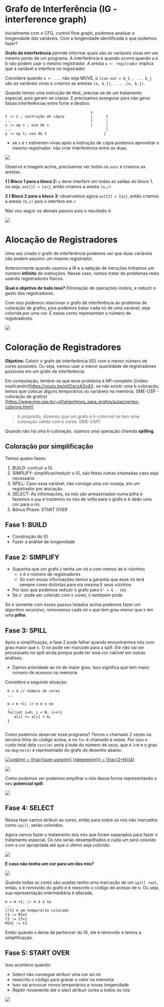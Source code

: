 

# Grafo de Interferência (IG - interference graph)

Inicialmente com o CFG, control flow graph, podemos analisar a longevidade das variáveis. Com a longevidade identificada o que podemos fazer?

**Grafo de interferência** permite informar quais são as variáveis vivas em um mesmo ponto de um programa. A interferência é quando ocorre quando a e b não podem usar o mesmo registrador. A aresta `a <- regitrador` implica que a variável a interfere no registrador.

Considere quando `a <- ...` não seja MOVE, o `live-out = b_1 , ... b_j` são as variáveis vivas e criamos as arestas `(a, b_1), ... ,(a, b_j)`. 

Quando temos uma instrução de `MOVE`, precisa-se de um tratamento especial, pois geram-se cópias. E precisamos assegurar para não gerar falsas interferências entre fonte e destino.

```
                                       s       
t := s ; instrução de cópia            |      t
...                                    |      |
x := op s ; uso de s                   |      |
...                                           |
y := op t; uso de t                          |
```

- se `s` e `t` estiverem vivas após a instrução de cópia podemos aproveitar o mesmo registrador:  não criar interferência entre as duas.

![](https://raw.githubusercontent.com/NatSatie/StudyNotes/main/compilers/part_6/interferenceGraph1.jpg)

Observe a imagem acima, precisamos ver todos os `outs` e criamos as arestas.

**1 ) Bloco 1 para o bloco 2:**  `a` deve interferir em todas as saídas do bloco 1, ou seja, `out[1] = {ac}`, então criamos a aresta `(a,c)`

**2 ) Bloco 2 para o bloco 3:**  observamos agora `out[2] = {ac}`, então criamos a aresta `(b,c)` pois `b` interfere em `c`

Não vou seguir os demais passos pois o resultado é:

![](https://raw.githubusercontent.com/NatSatie/StudyNotes/main/compilers/part_6/interferenceGraph2.jpg)

 # Alocação de Registradores

Uma vez criado o grafo de interferência podemos ver que duas variáveis não podem assumir um mesmo registrador. 

Anteriormente quando usamos a IR e a seleção de intruções tinhamos um número **infinito** de instruções. Nesse caso, vamos tratar de problemas reais usando registradores físicos.

**Qual o objetivo de tudo isso?** Eliminação de operações inúteis, e reduzir o gasto dos registradores.

Com isso podemos relacionar o grafo de interferência ao problema de coloração de grafos, pois podemos tratar cada nó de uma variável, seja colorida por uma cor. E essas cores representam o número de registradores.

![](https://raw.githubusercontent.com/NatSatie/StudyNotes/main/compilers/part_6/interferenceGraph3.jpg)


# Coloração de Registradores

**Objetivo:** Colorir o grafo de interferência (IG) com o menor número de cores possíveis. Ou seja, vamos usar a menor quantidade de registradores possíveis em um grafo de interferência.

Em computação, lembre-se que esse problema é NP-completo ((vídeo explicando)[https://youtu.be/otjOaczA2n4]), se não existir uma k-coloração, temos que colocar alguns temporários ou variáveis na memória. (IME-USP  - coloração de grafos)[https://www.ime.usp.br/~pf/algoritmos_para_grafos/aulas/vertex-coloring.html].

> A propósito, dizemos que um grafo é k-colorível se tem uma coloração válida com k cores. (IME-USP)

Quando não há uma k-coloração, usamos uma operação chamda **spilling**.

## Coloração por simplificação

Temos quatro fases: 

1. BUILD: contruir a IG
2. SIMPLIFY: simplificar/reduzir o IG, são feitas outras chamadas caso seja necessário
3. SPILL:  Caso essa variável, não consiga uma cor ouseja, em um registrador por alocação.
4. SELECT: As informações, os nós são armazenados numa pilha e fazemos o `pop` e trazemos os nós de volta para o grafo e é dado uma cor para o nó.
5. Bônus Phase: START OVER

## Fase 1: BUILD

- Construção do IG
- Fazer a análise de longevidade

## Fase 2: SIMPLIFY 

- Suponha que um grafo `G` tenha um nó `m` com menos de k-vizinhos
  - `k` é o número de registradores
  - Só com essas informações temos a garantia que esse nó terá sempre cores distintas para ela mesma E seus vizinhos
- Por isso que podemos reduzir o grafo para `G' = G - {m}`
- Se `G'` pode ser colorido com `k` cores, `G` tambpem pode

Só e somente com esses passos listados acima podemos fazer um algoritmo recursivo, removemos cada nó `m` que tem grau menor que `k` em uma **pilha**.

## Fase 3: SPILL

Após a simplificação, a fase 2 pode falhar quando encontrarmos nós com grau maior que `k`. O nó pode ser marcado para a spill. Ele não vai ser processado no spill ainda porque pode ter uma cor cabível em outras análises.

- Damos prioridade ao nó de maior grau. Isso significa que tem maior número de acessos na memória.

Considere a seguinte situação:

```
 k = 4 // número de cores
 ...
 
 m = m +1; // m é o nó
 ...
 for(int i=0; i < N; i++){
 	a[i] += a[i] + m;
 }
 
```

Como podemos observar esse programa? Temos `m` chamado 2 vezes na terceira linha do código acima, e no `for` é chamado `N` vezes. Por isso o custo total dele `cost(m)` seria a toda do número de usos, que é `2+N` e o grau ou `degree(m)` é representado do grafo do desenho abaixo.

<a href="https://www.codecogs.com/eqnedit.php?latex=cost(m)&space;=&space;\frac{\sum&space;uses(m))&space;}{degree(m))}&space;=&space;\frac{2&plus;N}{4}" target="_blank"><img src="https://latex.codecogs.com/gif.latex?cost(m)&space;=&space;\frac{\sum&space;uses(m))&space;}{degree(m))}&space;=&space;\frac{2&plus;N}{4}" title="cost(m) = \frac{\sum uses(m)) }{degree(m))} = \frac{2+N}{4}" /></a>

![](https://raw.githubusercontent.com/NatSatie/StudyNotes/main/compilers/part_6/coloringGraph1.jpg)

Como podemos ver podemos empilhar o nós dessa forma representando o seu **potencial spill**.

![](https://raw.githubusercontent.com/NatSatie/StudyNotes/main/compilers/part_6/graphStack.gif)

## Fase 4: SELECT

Nessa fase vamos atribuir as cores, então para todos os nós não marcados como `spill`, serão coloridos.

Agora vamos fazer o tratamento dos nós que foram separados para fazer o tratamento especial. Os nós serão desempilhados e cada um será colorido com a cor apropriada até que o último seja colorido.

![](https://raw.githubusercontent.com/NatSatie/StudyNotes/main/compilers/part_6/graphStack2.gif)

**E caso não tenha um cor para um dos nós?**

![](https://raw.githubusercontent.com/NatSatie/StudyNotes/main/compilers/part_6/graphStack3.gif)

Quando todas as cores são usadas tenho uma marcação de um `spill real`, então, `m` é removido do grafo e é reescrito o código de acesso de `m`. Ou seja, sua representação intermediária é alterada.

```
m = m +1; // m é o nó
...
//t3 é um temporário colocado
t3 := M[m]
t3 := t3+1
M[m] := t3 
```

Então quando `m` deixa de pertencer do IG, ele é removido e temos a simplificação.

## Fase 5: START OVER 

Isso acontece quando:

- Select não consegue atribuir uma cor ao nó
- reescrito o código para gravar o valor na memória
- Isso vai provocar novos temporários e novas longevidade
- Repitir novamente até o slect atribuir cores a todos os nós

![](https://raw.githubusercontent.com/NatSatie/StudyNotes/main/compilers/part_6/map.jpg)



